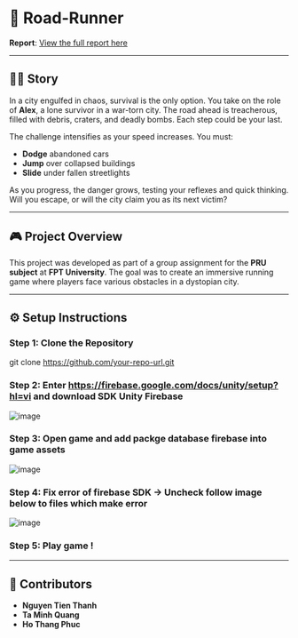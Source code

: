# 🚀 Road-Runner

**Report**: [View the full report here](https://docs.google.com/document/d/1OUXudRYC9_vuKHoLSa4CxZwuJOt7Hhyy/edit?usp=sharing&ouid=110528467109474610382&rtpof=true&sd=true)

---

## 🏃‍♂️ Story

In a city engulfed in chaos, survival is the only option. You take on the role of **Alex**, a lone survivor in a war-torn city. The road ahead is treacherous, filled with debris, craters, and deadly bombs. Each step could be your last.

The challenge intensifies as your speed increases. You must:
- **Dodge** abandoned cars
- **Jump** over collapsed buildings
- **Slide** under fallen streetlights

As you progress, the danger grows, testing your reflexes and quick thinking. Will you escape, or will the city claim you as its next victim?

---

## 🎮 Project Overview

This project was developed as part of a group assignment for the **PRU subject** at **FPT University**. The goal was to create an immersive running game where players face various obstacles in a dystopian city.

---

## ⚙️ Setup Instructions

### Step 1: Clone the Repository


git clone https://github.com/your-repo-url.git


### Step 2: Enter https://firebase.google.com/docs/unity/setup?hl=vi and download SDK Unity Firebase
![image](https://github.com/user-attachments/assets/2b7458f9-6c3f-43b5-bd72-271b06dea0b2)

### Step 3: Open game and add packge database firebase into game assets
![image](https://github.com/user-attachments/assets/fc574ef8-e9bb-4bea-a37c-2d3e59a31af9)

### Step 4: Fix error of firebase SDK -> Uncheck follow image below to files which make error
![image](https://github.com/user-attachments/assets/378d514e-818a-43eb-bf3c-664255883992)

### Step 5: Play game !

---

## 👥 Contributors

- **Nguyen Tien Thanh**
- **Ta Minh Quang**
- **Ho Thang Phuc**
